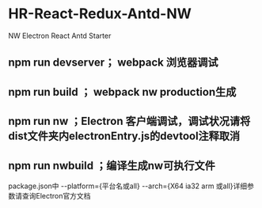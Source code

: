 # HR-React-Redux-Antd-NW
NW Electron React Antd Starter
## npm run devserver； webpack 浏览器调试
## npm run build ；    webpack nw production生成
## npm run nw ；Electron 客户端调试，调试状况请将dist文件夹内electronEntry.js的devtool注释取消
## npm run nwbuild ；编译生成nw可执行文件
package.json中
--platform={平台名或all} --arch={X64 ia32 arm 或all}详细参数请查询Electron官方文档
